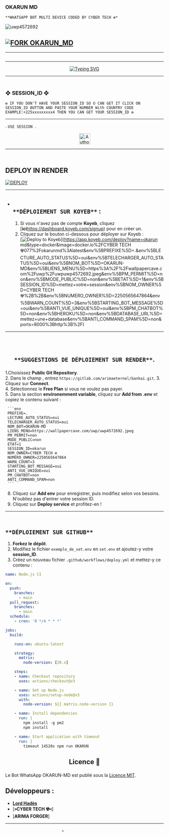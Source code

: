 ### **OKARUN MD**




```**WHATSAPP BOT MULTI DEVICE CODED BY CYBER TECH ☢️*```




![uwp4572692](https://github.com/user-attachments/assets/bd2f07b0-eed0-4ce8-8386-c2310cafa59c)







##           [![FORK OKARUN_MD](https://img.shields.io/badge/FORK%20-OKARUN%20MD-yellow)](github.com/Lordhades-qp/Okarun-md/fork)



-------

 <p align="center">
  <a href="#"><img src="http://readme-typing-svg.herokuapp.com?color=00008B&center=true&vCenter=true&multiline=false&lines=`ARIMA+FORGER+DU+CLAN+ÉTERNEL`" alt="">

<br>


--------

       
<p align="center">
  <a href="https://git.io/typing-svg"><img src="https://readme-typing-svg.demolab.com?font=EB+Garamond&weight=800&size=28&duration=4000&pause=1000&random=false&width=435&lines=+•★⃝ OKARUN-+MD★⃝•;MULTI-DEVICE+WHATSAPP+BOT;DEVELOPED+BY+CYBER TECH ☢️;DECEMBER+2024." alt="Typing SVG" /></a>
 </p>


--------


### <br>    ❖ SESSION_ID ❖


`✠ IF YOU DON'T HAVE YOUR SESSION_ID SO U CAN GET IT CLICK ON SESSION_ID BUTTON AND PASTE YOUR NUMBER With COUNTRY CODE EXAMPLE:+225xxxxxxxxx4 THEN YOU CAN GET YOUR SESSION_ID ✠`

----------
. `USE SESSION `.
<p align="center">
<a href="https://cyber-tech-session-generator-1.onrender.com/"><img height= "35" title="Author" src="https://img.shields.io/badge/GET SESSION ID:1-black?style=for-the-badge&logo=render"></a>
<p/>


---------------


## <br>   DEPLOY IN RENDER
<a href='https://dashboard.render.com' target="_blank"><img alt='DEPLOY' src='https://img.shields.io/badge/RENDER-h?color=maroon&style=for-the-badge&logo=render'/></a></p>


----------


- ## <br>  `**DÉPLOIEMENT SUR KOYEB**` :


   1. Si vous n'avez pas de compte **Koyeb**, cliquez [**ici**https://dashboard.koyeb.com/signup) pour en créer un.
  2. Cliquez sur le bouton ci-dessous pour déployer sur Koyeb :<br>
     [![Deploy to Koyeb](https://www.koyeb.com/static/images/deploy/button.svg)](https://app.koyeb.com/deploy?name=okarun md&type=docker&image=docker.io%2FCYBER TECH ☢️077%2Fokarunmd%3Alatest&env%5BPREFIXE%5D=.&env%5BLECTURE_AUTO_STATUS%5D=oui&env%5BTELECHARGER_AUTO_STATUS%5D=oui&env%5BNOM_BOT%5D=OKARUN-MD&env%5BLIENS_MENU%5D=https%3A%2F%2Fwallpapercave.com%2Fuwp%2Fuwpuwp4572692.jpeg&env%5BPM_PERMIT%5D=non&env%5BMODE_PUBLIC%5D=non&env%5BETAT%5D=1&env%5BSESSION_ID%5D=mettez+votre+session&env%5BNOM_OWNER%5D=CYBER TECH ☢️%2B%2B&env%5BNUMERO_OWNER%5D=2250565647864&env%5BWARN_COUNT%5D=3&env%5BSTARTING_BOT_MESSAGE%5D=oui&env%5BANTI_VUE_UNIQUE%5D=oui&env%5BPM_CHATBOT%5D=non&env%5BHEROKU%5D=non&env%5BDATABASE_URL%5D=mettez+une+database&env%5BANTI_COMMAND_SPAM%5D=non&ports=8000%3Bhttp%3B%2F)

-----------

## <br> <p align="center"> `**SUGGESTIONS DE DÉPLOIEMENT SUR RENDER**`.

  1.Choisissez **Public Git Repository**.  
  2. Dans le champ , entrez `https://gitlab.com/arimaeternel/bankai.git`.
  3. Cliquez sur **Connect**.  
  4. Sélectionnez le **Free Plan** si vous ne voulez pas payer.  
  5. Dans la section **environemment variable**, cliquez sur 
  **Add from .env** et copiez le contenu suivant :

     ```env
     PREFIXE=.
     LECTURE_AUTO_STATUS=oui
     TELECHARGER_AUTO_STATUS=oui
     NOM_BOT=OKARUN-MD
     LIENS_MENU=https://wallpapercave.com/uwp/uwp4572692.jpeg
     PM_PERMIT=non
     MODE_PUBLIC=non
     ETAT=1
     SESSION_ID=okarun
     NOM_OWNER=CYBER TECH ☢️
     NUMERO_OWNER=2250565647864
     WARN_COUNT=3
     STARTING_BOT_MESSAGE=oui
     ANTI_VUE_UNIQUE=oui
     PM_CHATBOT=non
     ANTI_COMMAND_SPAM=non
     ```

  8. Cliquez sur **Add env** pour enregistrer, puis modifiez selon vos besoins. N'oubliez pas d'entrer votre session ID.  
  9. Cliquez sur **Deploy service** et profitez-en !

-----------


## <br>   `**DÉPLOIEMENT SUR GITHUB**`


  1. **Forkez le dépôt**.
  2. Modifiez le fichier `exemple_de_set.env` en `set.env` et ajoutez-y votre **session_ID**.
  3. Créez un nouveau fichier `.github/workflows/deploy.yml` et mettez-y ce contenu :

```yml
name: Node.js CI

on:
  push:
    branches:
      - main
  pull_request:
    branches:
      - main
  schedule:
    - cron: '0 */4 * * *'

jobs:
  build:

    runs-on: ubuntu-latest

    strategy:
      matrix:
        node-version: [20.x]

    steps:
    - name: Checkout repository
      uses: actions/checkout@v3

    - name: Set up Node.js
      uses: actions/setup-node@v3
      with:
        node-version: ${{ matrix.node-version }}

    - name: Install dependencies
      run: |
        npm install -g pm2
        npm install

    - name: Start application with timeout
      run: |
        timeout 14520s npm run OKARUN

```





## <p align="center"> Licence 📜

Le Bot WhatsApp OKARUN-MD est publié sous la [Licence MIT](https://opensource.org/licenses/MIT).






## Développeurs :
- [**Lord Hadès**](github.com/lordhades-qp/okarun-md)
- [**᚛CYBER TECH ☢️᚜**]
- [**ARIMA FORGER**]


--------------------



                             ⭐
